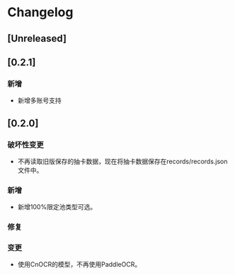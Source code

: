 # Changelog

## [Unreleased]

## [0.2.1]

### 新增

- 新增多账号支持

## [0.2.0]

### 破坏性变更

- 不再读取旧版保存的抽卡数据，现在将抽卡数据保存在records/records.json文件中。

### 新增

- 新增100%限定池类型可选。

### 修复

### 变更

- 使用CnOCR的模型，不再使用PaddleOCR。
